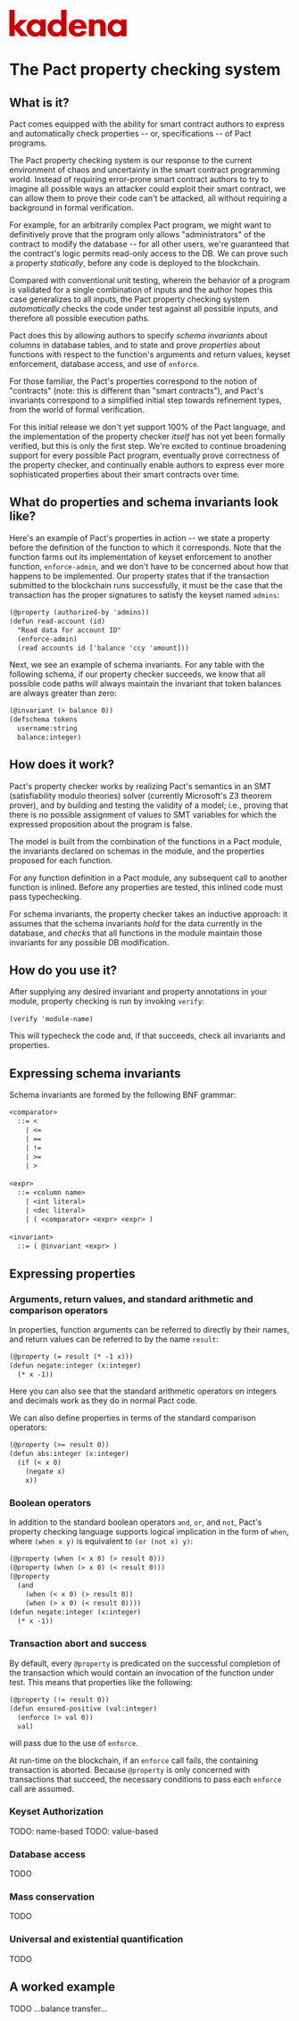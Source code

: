 ![](img/kadena-logo-210px.png)

The Pact property checking system
===

## What is it?

Pact comes equipped with the ability for smart contract authors to express and
automatically check properties -- or, specifications -- of Pact programs.

The Pact property checking system is our response to the current environment of
chaos and uncertainty in the smart contract programming world. Instead of
requiring error-prone smart contract authors to try to imagine all possible
ways an attacker could exploit their smart contract, we can allow them to prove
their code can't be attacked, all without requiring a background in formal
verification.

For example, for an arbitrarily complex Pact program, we might want to
definitively prove that the program only allows "administrators" of the
contract to modify the database -- for all other users, we're guaranteed that
the contract's logic permits read-only access to the DB. We can prove such a
property _statically_, before any code is deployed to the blockchain.

Compared with conventional unit testing, wherein the behavior of a program is
validated for a single combination of inputs and the author hopes this case
generalizes to all inputs, the Pact property checking system _automatically_
checks the code under test against all possible inputs, and therefore all
possible execution paths.

Pact does this by allowing authors to specify _schema invariants_ about columns
in database tables, and to state and prove _properties_ about functions with
respect to the function's arguments and return values, keyset enforcement,
database access, and use of `enforce`.

For those familiar, the Pact's properties correspond to the notion of
"contracts" (note: this is different than "smart contracts"), and Pact's
invariants correspond to a simplified initial step towards refinement types,
from the world of formal verification.

For this initial release we don't yet support 100% of the Pact language, and
the implementation of the property checker _itself_ has not yet been formally
verified, but this is only the first step. We're excited to continue broadening
support for every possible Pact program, eventually prove correctness of the
property checker, and continually enable authors to express ever more
sophisticated properties about their smart contracts over time.

## What do properties and schema invariants look like?

Here's an example of Pact's properties in action -- we state a property before
the definition of the function to which it corresponds. Note that the function
farms out its implementation of keyset enforcement to another function,
`enforce-admin`, and we don't have to be concerned about how that happens to be
implemented. Our property states that if the transaction submitted to the
blockchain runs successfully, it must be the case that the transaction has the
proper signatures to satisfy the keyset named `admins`:

```
(@property (authorized-by 'admins))
(defun read-account (id)
  "Read data for account ID"
  (enforce-admin)
  (read accounts id ['balance 'ccy 'amount]))
```

Next, we see an example of schema invariants. For any table with the following
schema, if our property checker succeeds, we know that all possible code paths
will always maintain the invariant that token balances are always greater than
zero:

```
(@invariant (> balance 0))
(defschema tokens
  username:string
  balance:integer)
```

## How does it work?

Pact's property checker works by realizing Pact's semantics in an SMT
(satisfiability modulo theories) solver (currently Microsoft's Z3 theorem
prover), and by building and testing the validity of a model; i.e., proving
that there is no possible assignment of values to SMT variables for which the
expressed proposition about the program is false.

The model is built from the combination of the functions in a Pact module, the
invariants declared on schemas in the module, and the properties proposed for
each function.

For any function definition in a Pact module, any subsequent call to another
function is inlined. Before any properties are tested, this inlined code must
pass typechecking.

For schema invariants, the property checker takes an inductive approach: it
assumes that the schema invariants _hold_ for the data currently in the
database, and _checks_ that all functions in the module maintain those
invariants for any possible DB modification.

## How do you use it?

After supplying any desired invariant and property annotations in your module,
property checking is run by invoking `verify`:

`(verify 'module-name)`

This will typecheck the code and, if that succeeds, check all invariants and
properties.

## Expressing schema invariants

Schema invariants are formed by the following BNF grammar:

```
<comparator>
  ::= <
    | <=
    | ==
    | !=
    | >=
    | >

<expr>
  ::= <column name>
    | <int literal>
    | <dec literal>
    | ( <comparator> <expr> <expr> )

<invariant>
  ::= ( @invariant <expr> )
```

## Expressing properties

### Arguments, return values, and standard arithmetic and comparison operators

In properties, function arguments can be referred to directly by their names,
and return values can be referred to by the name `result`:

```
(@property (= result (* -1 x)))
(defun negate:integer (x:integer)
  (* x -1))
```

Here you can also see that the standard arithmetic operators on integers and
decimals work as they do in normal Pact code.

We can also define properties in terms of the standard comparison operators:

```
(@property (>= result 0))
(defun abs:integer (x:integer)
  (if (< x 0)
    (negate x)
    x))
```

### Boolean operators

In addition to the standard boolean operators `and`, `or`, and `not`, Pact's
property checking language supports logical implication in the form of `when`,
where `(when x y)` is equivalent to `(or (not x) y)`:

```
(@property (when (< x 0) (> result 0)))
(@property (when (> x 0) (< result 0)))
(@property
  (and
    (when (< x 0) (> result 0))
    (when (> x 0) (< result 0))))
(defun negate:integer (x:integer)
  (* x -1))
```

### Transaction abort and success

By default, every `@property` is predicated on the successful completion of the
transaction which would contain an invocation of the function under test. This
means that properties like the following:

```
(@property (!= result 0))
(defun ensured-positive (val:integer)
  (enforce (> val 0))
  val)
```

will pass due to the use of `enforce`.

At run-time on the blockchain, if an `enforce` call fails, the containing
transaction is aborted. Because `@property` is only concerned with transactions
that succeed, the necessary conditions to pass each `enforce` call are assumed.

<!---

### Valid, satisfiable, and explicit transaction abort/success

TODO: more. talk about @valid, @satisfiable, and the lack of the default
success condition of @property.

Pact's property language supports the notions of `success` and `abort` to
describe whether programs will successfully run to completion within a
transaction on the blockchain:

```
(@valid abort)
(defun failure-guaranteed:bool ()
  (enforce false "cannot pass"))
```

TODO: more

-->

### Keyset Authorization

TODO: name-based
TODO: value-based

### Database access

TODO

### Mass conservation

TODO

### Universal and existential quantification

TODO

## A worked example

TODO ...balance transfer...
